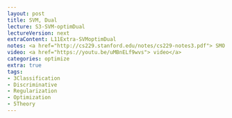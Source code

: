 ```yaml
---
layout: post
title: SVM, Dual
lecture: S3-SVM-optimDual 
lectureVersion: next
extraContent: L11Extra-SVMoptimDual
notes: <a href="http://cs229.stanford.edu/notes/cs229-notes3.pdf"> SMO </a> + <a href="https://pdfs.semanticscholar.org/d1fa/8485ad749d51e7470d801bc1931706597601.pdf"> Paper SMO </a>
video: <a href="https://youtu.be/uMBnELf9wvs"> video</a> 
categories: optimize
extra: true
tags:
- 3Classification
- Discriminative
- Regularization
- Optimization
- 5Theory
---
```


